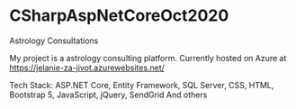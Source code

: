 # CSharpAspNetCoreOct2020
Astrology Consultations

My project is a astrology consulting platform. 
Currently hosted on Azure at https://jelanie-za-jivot.azurewebsites.net/

Tech Stack:
ASP.NET Core,
Entity Framework,
SQL Server,
CSS, 
HTML, 
Bootstrap 5, 
JavaScript,
jQuery,
SendGrid
And others
